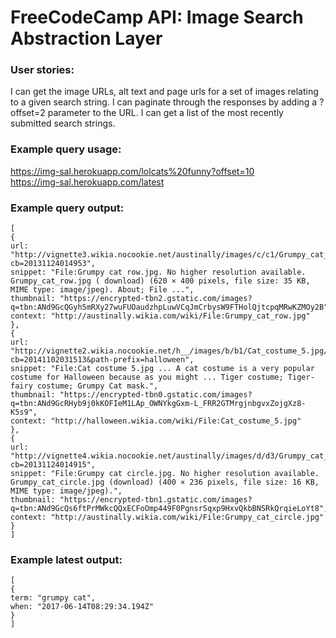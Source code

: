 # FreeCodeCamp API: Image Search Abstraction Layer

### User stories:

I can get the image URLs, alt text and page urls for a set of images relating to a given search string.
I can paginate through the responses by adding a ?offset=2 parameter to the URL.
I can get a list of the most recently submitted search strings.

### Example query usage:

https://img-sal.herokuapp.com/lolcats%20funny?offset=10 <br/>
https://img-sal.herokuapp.com/latest

### Example query output:
```
[
{
url: "http://vignette3.wikia.nocookie.net/austinally/images/c/c1/Grumpy_cat_row.jpg/revision/latest?cb=20131124014953",
snippet: "File:Grumpy cat row.jpg. No higher resolution available. Grumpy_cat_row.jpg ( download) (620 × 400 pixels, file size: 35 KB, MIME type: image/jpeg). About; File ...",
thumbnail: "https://encrypted-tbn2.gstatic.com/images?q=tbn:ANd9GcQGyh5mRXy27wuFUOaudzhpLuwVCqJmCrbysW9FTHolQjtcpqMRwKZMOy2B",
context: "http://austinally.wikia.com/wiki/File:Grumpy_cat_row.jpg"
},
{
url: "http://vignette2.wikia.nocookie.net/h__/images/b/b1/Cat_costume_5.jpg/revision/latest?cb=20141102031513&path-prefix=halloween",
snippet: "File:Cat costume 5.jpg ... A cat costume is a very popular costume for Halloween because as you might ... Tiger costume; Tiger-fairy costume; Grumpy Cat mask.",
thumbnail: "https://encrypted-tbn0.gstatic.com/images?q=tbn:ANd9GcRHyb9j0kKOFIeM1LAp_OWNYkgGxm-L_FRR2GTMrgjnbgvxZojgXz8-K5s9",
context: "http://halloween.wikia.com/wiki/File:Cat_costume_5.jpg"
},
{
url: "http://vignette4.wikia.nocookie.net/austinally/images/d/d3/Grumpy_cat_circle.jpg/revision/latest?cb=20131124014915",
snippet: "File:Grumpy cat circle.jpg. No higher resolution available. Grumpy_cat_circle.jpg (download) (400 × 236 pixels, file size: 16 KB, MIME type: image/jpeg).",
thumbnail: "https://encrypted-tbn1.gstatic.com/images?q=tbn:ANd9GcQs6ftPrMWkcQQxECFoOmp449F0PgnsrSqxp9HxvQkbBNSRkQrqieLoYt8",
context: "http://austinally.wikia.com/wiki/File:Grumpy_cat_circle.jpg"
}
]
```
### Example latest output:
```
[
{
term: "grumpy cat",
when: "2017-06-14T08:29:34.194Z"
}
]
```